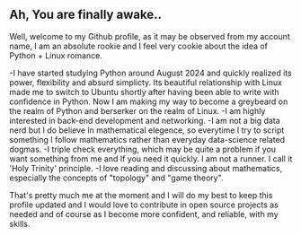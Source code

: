 ## Ah, You are finally awake.. 

Well, welcome to my Github profile, as it may be observed from my account name, I am an absolute rookie and I feel very cookie about the idea of Python + Linux romance.

-I have started studying Python around August 2024 and quickly realized its power, flexibility and absurd simplicty. Its beautiful relationship with Linux made me to switch to Ubuntu shortly after having been able to write with confidence in Python. Now I am making my way to become a greybeard on the realm of Python and berserker on the realm of Linux.
-I am highly interested in back-end development and networking.
-I am not a big data nerd but I do believe in mathematical elegence, so everytime I try to script something I follow mathematics rather than everyday data-science related dogmas.
-I triple check everything, which may be quite a problem if you want something from me and If you need it quickly. I am not a runner. I call it 'Holy Trinity' principle.
-I love reading and discussing about mathematics, especially the concepts of "topology" and "game theory".

That's pretty much me at the moment and I will do my best to keep this profile updated and I would love to contribute in open source projects as needed and of course as I become more confident, and reliable, with my skills.  
